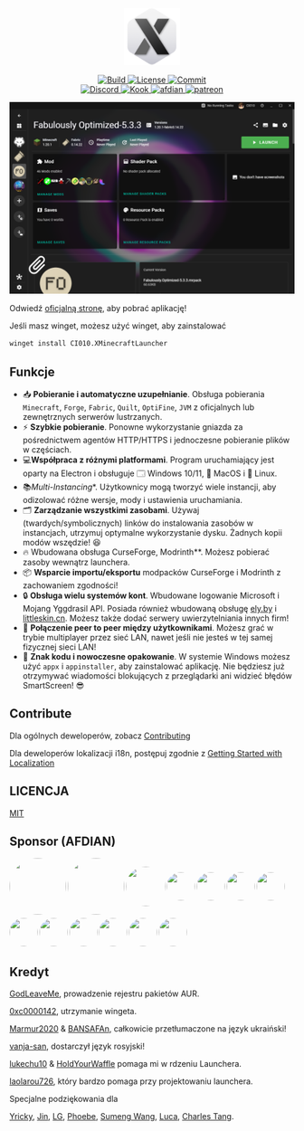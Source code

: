 <p align="center">
  <a href="https://xmcl.app" target="_blank">
    <img alt="Logo" width="100" src="https://github.com/Voxelum/x-minecraft-launcher/blob/master/xmcl-electron-app/icons/dark@256x256.png">
  </a>
</p>

<p align="center">
  <a href="https://github.com/Voxelum/x-minecraft-launcher">
    <img src="https://github.com/Voxelum/x-minecraft-launcher/workflows/Build/badge.svg" alt="Build">
  </a>
  <a href="https://github.com/Voxelum/x-minecraft-launcher/blob/master/LICENSE">
    <img src="https://img.shields.io/npm/l/@xmcl/core.svg" alt="License">
  </a>
  <a href="https://conventionalcommits.org">
    <img src="https://img.shields.io/badge/Conventional%20Commits-1.0.0-yellow.svg" alt="Commit">
  </a>
  <br>
  <a href="https://discord.gg/W5XVwYY7GQ">
    <img src="https://discord.com/api/guilds/405213567118213121/widget.png" alt="Discord">
  </a>
  <a href="https://kook.top/gqjSHh">
    <img src="https://img.shields.io/endpoint?url=https://api.xmcl.app/kook-badge" alt="Kook">
  </a>
  <a href="https://afdian.net/@ci010">
    <img src="https://img.shields.io/endpoint?url=https://api.xmcl.app/afdian-badge" alt="afdian">
  </a>
  <a href="https://patreon.com/xmcl">
    <img src="https://img.shields.io/endpoint.svg?url=https%3A%2F%2Fshieldsio-patreon.vercel.app%2Fapi%3Fusername%3Dxmcl%26type%3Dpledges" alt="patreon">
  </a>
</p>

![home](https://raw.githubusercontent.com/Voxelum/xmcl-page/master/.vitepress/theme/assets/home.png)

Odwiedź [oficjalną stronę](https://xmcl.app), aby pobrać aplikację!

Jeśli masz winget, możesz użyć winget, aby zainstalować
```bash
winget install CI010.XMinecraftLauncher
```

## Funkcje


- 📥 **Pobieranie i automatyczne uzupełnianie**. Obsługa pobierania `Minecraft`, `Forge`, `Fabric`, `Quilt`, `OptiFine`, `JVM` z oficjalnych lub zewnętrznych serwerów lustrzanych.
- ⚡️ **Szybkie pobieranie**. Ponowne wykorzystanie gniazda za pośrednictwem agentów HTTP/HTTPS i jednoczesne pobieranie plików w częściach.
- 💻**Współpraca z różnymi platformami**. Program uruchamiający jest oparty na Electron i obsługuje 🗔 Windows 10/11, 🍎 MacOS i 🐧 Linux.
- 📚*Multi-Instancing**. Użytkownicy mogą tworzyć wiele instancji, aby odizolować różne wersje, mody i ustawienia uruchamiania.
- 🗂 **Zarządzanie wszystkimi zasobami**. Używaj (twardych/symbolicznych) linków do instalowania zasobów w instancjach, utrzymuj optymalne wykorzystanie dysku. Żadnych kopii modów wszędzie! 😆
- 🔥 Wbudowana obsługa CurseForge, Modrinth**. Możesz pobierać zasoby wewnątrz launchera.
- 📦 **Wsparcie importu/eksportu** modpacków CurseForge i Modrinth z zachowaniem zgodności!
- 🔒 **Obsługa wielu systemów kont**. Wbudowane logowanie Microsoft i Mojang Yggdrasil API. Posiada również wbudowaną obsługę [ely.by](https://ely.by/) i [littleskin.cn](https://littleskin.cn). Możesz także dodać serwery uwierzytelniania innych firm!
- 🔗 **Połączenie peer to peer między użytkownikami**. Możesz grać w trybie multiplayer przez sieć LAN, nawet jeśli nie jesteś w tej samej fizycznej sieci LAN!
- 🔑 **Znak kodu i nowoczesne opakowanie**. W systemie Windows możesz użyć `appx` i `appinstaller`, aby zainstalować aplikację. Nie będziesz już otrzymywać wiadomości blokujących z przeglądarki ani widzieć błędów SmartScreen! 😎

## Contribute

Dla ogólnych deweloperów, zobacz [Contributing](./CONTRIBUTING.md)

Dla deweloperów lokalizacji i18n, postępuj zgodnie z [Getting Started with Localization](https://docs.xmcl.app/en/guide/i18n)

## LICENCJA

[MIT](LICENSE)

## Sponsor (AFDIAN)

<!-- afdian-start -->
<div style="display: flex; align-items: center; justify-items:center; gap: 0.2em; flex-wrap: wrap;">
<a title="爱发电用户_9d663: ￥390.00" href="https://afdian.net/u/9d663ec6fb6711ec9ace52540025c377"> <img width="100" height="100" style="border-radius: 100%" src="https://pic1.afdiancdn.com/default/avatar/avatar-purple.png?imageView2/1/"> </a>
<a title="爱发电用户_19e29: ￥300.00" href="https://afdian.net/u/19e292c21a1d11ee929a52540025c377"> <img width="100" height="100" style="border-radius: 100%" src="https://pic1.afdiancdn.com/default/avatar/avatar-purple.png?imageView2/1/"> </a>
<a title="ahdg: ￥180.00" href="https://afdian.net/u/dd9058ce20df11eba5c052540025c377"> <img width="70" height="70" style="border-radius: 100%" src="https://pic1.afdiancdn.com/user/dd9058ce20df11eba5c052540025c377/avatar/0c776e6de1b1027e951c6d94919eb781_w1280_h1024_s364.jpg"> </a>
<a title="Kandk: ￥30.00" href="https://afdian.net/u/404b86a078e111ecab3652540025c377"> <img width="50" height="50" style="border-radius: 100%" src="https://pic1.afdiancdn.com/user/404b86a078e111ecab3652540025c377/avatar/dfa3e35a696d8d8af5425dd400d68a8d_w607_h527_s432.png"> </a>
<a title="白雨 楠: ￥30.00" href="https://afdian.net/u/7f6ad7161b3e11eb8d0e52540025c377"> <img width="50" height="50" style="border-radius: 100%" src="https://pic1.afdiancdn.com/user/7f6ad7161b3e11eb8d0e52540025c377/avatar/1fa3b75648a15aea8da202c6108d659b_w1153_h1153_s319.jpeg"> </a>
<a title="圣剑: ￥30.00" href="https://afdian.net/u/ef50bc78b3d911ecb85352540025c377"> <img width="50" height="50" style="border-radius: 100%" src="https://pic1.afdiancdn.com/user/user_upload_osl/8a1c4eb2e580b4b8b463ceb2114b6381_w132_h132_s3.jpeg"> </a>
<a title="同谋者: ￥30.00" href="https://afdian.net/u/7c3c65dc004a11eb9a6052540025c377"> <img width="50" height="50" style="border-radius: 100%" src="https://pic1.afdiancdn.com/default/avatar/avatar-blue.png"> </a>
<a title="染川瞳: ￥5.00" href="https://afdian.net/u/89b1218c86e011eaa4d152540025c377"> <img width="50" height="50" style="border-radius: 100%" src="https://pic1.afdiancdn.com/user/89b1218c86e011eaa4d152540025c377/avatar/9bf08f81d231f3054c98f9e5c1c8ce40_w640_h640_s57.jpg"> </a>
<a title="爱发电用户_CvQb: ￥5.00" href="https://afdian.net/u/177bea3cf47211ec990352540025c377"> <img width="50" height="50" style="border-radius: 100%" src="https://pic1.afdiancdn.com/default/avatar/avatar-purple.png"> </a>
<a title="水合: ￥5.00" href="https://afdian.net/u/039508f2b17d11ebad1052540025c377"> <img width="50" height="50" style="border-radius: 100%" src="https://pic1.afdiancdn.com/default/avatar/avatar-orange.png"> </a>
<a title="爱发电用户_0c5c8: ￥5.00" href="https://afdian.net/u/0c5c865e08ee11ecba1352540025c377"> <img width="50" height="50" style="border-radius: 100%" src="https://pic1.afdiancdn.com/default/avatar/avatar-purple.png?imageView2/1/"> </a>
<a title="DIO: ￥5.00" href="https://afdian.net/u/7ac297b4722211eab4a752540025c377"> <img width="50" height="50" style="border-radius: 100%" src="https://pic1.afdiancdn.com/default/avatar/avatar-purple.png"> </a>
<a title="爱发电用户_DJpu: ￥5.00" href="https://afdian.net/u/8c23a236cf7311ec9c3452540025c377"> <img width="50" height="50" style="border-radius: 100%" src="https://pic1.afdiancdn.com/default/avatar/avatar-purple.png"> </a>
</div>
<!-- afdian-end -->

## Kredyt

[GodLeaveMe](https://github.com/GodLeaveMe), prowadzenie rejestru pakietów AUR.

[0xc0000142](https://github.com/0xc0000142), utrzymanie wingeta.

[Marmur2020](https://github.com/Marmur2020) & [BANSAFAn](https://github.com/BANSAFAn), całkowicie przetłumaczone na język ukraiński!

[vanja-san](https://github.com/vanja-san), dostarczył język rosyjski!

[lukechu10](https://github.com/lukechu10) & [HoldYourWaffle](https://github.com/HoldYourWaffle) pomaga mi w rdzeniu Launchera.

[laolarou726](https://github.com/laolarou726), który bardzo pomaga przy projektowaniu launchera.

Specjalne podziękowania dla

[Yricky](https://github.com/Yricky), [Jin](https://github.com/Indexyz), [LG](https://github.com/LasmGratel), [Phoebe](https://github.com/PhoebezZ), [Sumeng Wang](https://github.com/darkkingwsm), [Luca](https://github.com/LucaIsGenius), [Charles Tang](https://github.com/CharlesQT).
